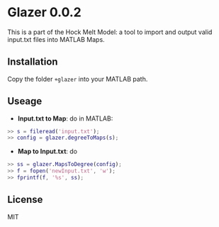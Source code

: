 # Glazer 0.0.2

This is a part of the Hock Melt Model: a tool to import and output valid input.txt files into MATLAB Maps.

## Installation
Copy the folder ```+glazer``` into your MATLAB path.


## Useage
- **Input.txt to Map**: do in MATLAB:

```matlab
>> s = fileread('input.txt');
>> config = glazer.degreeToMaps(s);
```
- **Map to Input.txt**: do

```matlab
>> ss = glazer.MapsToDegree(config);
>> f = fopen('newInput.txt', 'w');
>> fprintf(f, '%s', ss); 
```

## License
MIT
